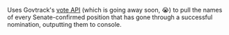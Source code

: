 Uses Govtrack's [vote API](https://www.govtrack.us/developers/api#endpoint_vote) (which is going away soon, :sob:) to pull the names of every Senate-confirmed position that has gone through a successful nomination, outputting them to console.